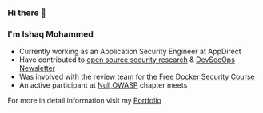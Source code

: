 ### Hi there 👋

### I'm Ishaq Mohammed

- Currently working as an Application Security Engineer at AppDirect
- Have contributed to [open source security research](https://www.exploit-db.com/?author=9086) & [DevSecOps Newsletter](https://info.practical-devsecops.com/devsecops-newsletter)  
- Was involved with the review team for the [Free Docker Security Course](https://free-courses.practical-devsecops.com/docker-security-course/)
- An active participant at [Null,OWASP](https://null.co.in/profile/2924-ishaq) chapter meets


For more in detail information visit my [Portfolio](https://ishaqmohammed.me/)

